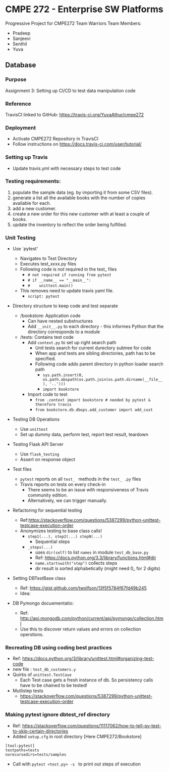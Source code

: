 # CMPE 272 - Enterprise SW Platforms
Progressive Project for CMPE272 
Team Warriors 
Team Members:
* Pradeep 
* Sanjeevi
* Senthil
* Yuva

## Database 
### Purpose 
Assignment 3: Setting up CI/CD to test data manipulation code


### Reference
TravisCI linked to GitHub: https://travis-ci.org/YuvaAthur/cmpe272 



### Deployment
* Activate CMPE272 Repository in TravisCI
* Follow instructions on https://docs.travis-ci.com/user/tutorial/ 

### Setting up Travis
* Update travis.yml with necessary steps to test code


### Testing requirements:
1. populate the sample data (eg. by importing it from some CSV files).
2. generate a list all the available books with the number of copies available for each.
3. add a new customer.
4. create a new order for this new customer with at least a couple of books.
5. update the inventory to reflect the order being fulfilled.

### Unit Testing 
* Use `pytest' 
    * Navigates to Test Directory
    * Executes test_xxxx.py files
    * Following code is *not* required in the test_ files
        * `# not required if running from pytest`	 
        * `# if __name__ == "__main__":`
        * `#    unittest.main()`
    * This removes need to update travis yaml file.
        * `script: pytest`
* Directory structure to keep code and test separate
    * /bookstore: Application code
        * Can have nested substructures
        * Add `__init__.py` to each directory - this informes Python that the directory corresponds to a module
    * /tests: Contains test code
        * Add `context.py` to set up right search path
            * Unit tests search for current durectory subtree for code
            * When app and tests are sibling directories, path has to be specified.
            * Following code adds parent directory in python loader search path
                * `sys.path.insert(0, os.path.abspath(os.path.join(os.path.dirname(__file__), '..')))`
                * `import bookstore`
        * Import code to test
            * `from .context import bookstore # needed by pytest & therefore travis`
            * `from bookstore.db.dbops.add_customer import add_cust`
* Testing DB Operations
    * Use `unittest` 
    * Set up dummy data, perform test, report test result, teardown
* Testing Flask API Server 
    * Use `flask_testing`
    * Assert on response object
* Test files
    * `pytest` reports on all `test_ ` methods in the `test_ .py` files
    * Travis reports on tests on every check-in
        * There seems to be an issue with responsiveness of Travis community edition.
        * Alternatively, we can trigger manually. 
* Refactoring for sequential testing
    * Ref:https://stackoverflow.com/questions/5387299/python-unittest-testcase-execution-order 
    * Anonymizes testing to base class calls!
        * ```step1(...), step2(...) stepN(...)``` 
            * Sequential steps
        * ```_steps(...)```
            * uses ```dir(self)``` to list ```names``` in module ```test_db_base.py```
            * Ref: https://docs.python.org/3.3/library/functions.html#dir
            * ```name.startswith("step")``` collects steps
            * dir result is sorted alphabetically (might need 0_ for 2 digits)



* Setting DBTestBase class
    * Ref: https://gist.github.com/twolfson/13f5f5784f67fd49b245 
    * Idea:

* DB Pymongo docuementatio: 
    * Ref: http://api.mongodb.com/python/current/api/pymongo/collection.html
    * Use this to discover return values and errors on collection operstions.


### Recreating DB using coding best practices
* Ref: https://docs.python.org/3/library/unittest.html#organizing-test-code
* new file : ```test_db_customers.y```
* Quirks of ```unittest.TestCase```
    * Each Test case gets a fresh instance of db. So persistency calls have to be chained to be tested! 
* Mutlistep tests
    * https://stackoverflow.com/questions/5387299/python-unittest-testcase-execution-order 

### Making pytest ignore dbtest_ref directory
* Ref: https://stackoverflow.com/questions/11117062/how-to-tell-py-test-to-skip-certain-directories 
* Added ```setup.cfg``` in root directory [Here CMPE272/Bookstore]
````
[tool:pytest]
testpaths=tests
norecursedirs=tests/samples
````
* Call with ``` pytest <test.py> -s  ``` to print out steps of execution


